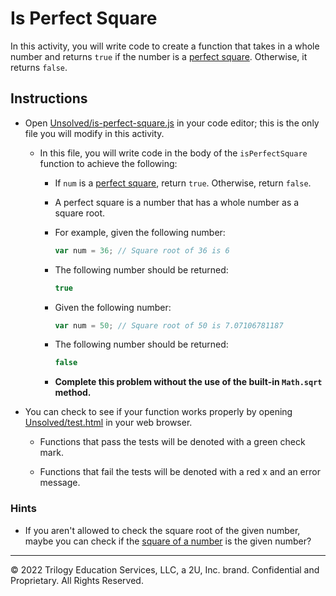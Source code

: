 # Is Perfect Square

In this activity, you will write code to create a function that takes in a whole number and returns `true` if the number is a [perfect square](https://en.wikipedia.org/wiki/Square_number). Otherwise, it returns `false`.

## Instructions

* Open [Unsolved/is-perfect-square.js](Unsolved/is-perfect-square.js) in your code editor; this is the only file you will modify in this activity.

  * In this file, you will write code in the body of the `isPerfectSquare` function to achieve the following:

    * If `num` is a [perfect square](https://en.wikipedia.org/wiki/Square_number), return `true`. Otherwise, return `false`.

    * A perfect square is a number that has a whole number as a square root.

    * For example, given the following number:

      ```js
      var num = 36; // Square root of 36 is 6
      ```

    * The following number should be returned:

      ```js
      true
      ```

    * Given the following number:

      ```js
      var num = 50; // Square root of 50 is 7.07106781187
      ```

    * The following number should be returned:

      ```js
      false
      ```

    * **Complete this problem without the use of the built-in `Math.sqrt` method.**

* You can check to see if your function works properly by opening [Unsolved/test.html](Unsolved/test.html) in your web browser.

  * Functions that pass the tests will be denoted with a green check mark.

  * Functions that fail the tests will be denoted with a red x and an error message.

### Hints

* If you aren't allowed to check the square root of the given number, maybe you can check if the [square of a number](http://www.math.com/school/subject1/lessons/S1U1L9GL.html) is the given number?

- - -
© 2022 Trilogy Education Services, LLC, a 2U, Inc. brand. Confidential and Proprietary. All Rights Reserved.
